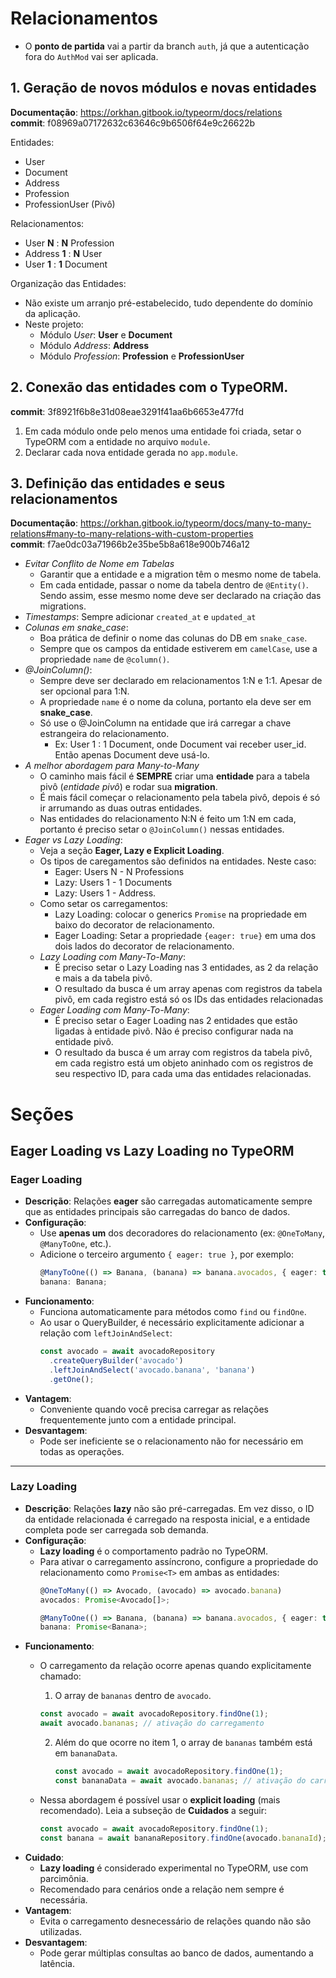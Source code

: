 # Relacionamentos

- O **ponto de partida** vai a partir da branch `auth`, já que a autenticação fora do `AuthMod` vai ser aplicada.

## 1. Geração de novos módulos e novas entidades
**Documentação**: https://orkhan.gitbook.io/typeorm/docs/relations   
**commit**: f08969a07172632c63646c9b6506f64e9c26622b

Entidades: 
- User
- Document
- Address
- Profession
- ProfessionUser (Pivô)

Relacionamentos:
- User **N** : **N** Profession
- Address **1** : **N** User
- User **1** : **1** Document

Organização das Entidades:
- Não existe um arranjo pré-estabelecido, tudo dependente do domínio da aplicação.
- Neste projeto:
   - Módulo *User*: **User** e **Document**
   - Módulo *Address*: **Address**
   - Módulo *Profession*: **Profession** e **ProfessionUser**

## 2. Conexão das entidades com o TypeORM.
**commit**: 3f8921f6b8e31d08eae3291f41aa6b6653e477fd  

1) Em cada módulo onde pelo menos uma entidade foi criada, setar o TypeORM com a entidade no arquivo `module`.
2) Declarar cada nova entidade gerada no `app.module`.

## 3. Definição das entidades e seus relacionamentos
**Documentação**: https://orkhan.gitbook.io/typeorm/docs/many-to-many-relations#many-to-many-relations-with-custom-properties   
**commit**: f7ae0dc03a71966b2e35be5b8a618e900b746a12   

- *Evitar Conflito de Nome em Tabelas*
   - Garantir que a entidade e a migration têm o mesmo nome de tabela.
   - Em cada entidade, passar o nome da tabela dentro de `@Entity()`. Sendo assim, esse mesmo nome deve ser declarado na criação das migrations.
- *Timestamps*: Sempre adicionar `created_at` e `updated_at`
- *Colunas em snake_case*:
   - Boa prática de definir o nome das colunas do DB em `snake_case`.
   - Sempre que os campos da entidade estiverem em `camelCase`, use a propriedade `name` de `@column()`.
- *@JoinColumn()*:
   - Sempre deve ser declarado em relacionamentos 1:N e 1:1. Apesar de ser opcional para 1:N.
   - A propriedade `name` é o nome da coluna, portanto ela deve ser em **snake_case**.
   - Só use o  @JoinColumn na entidade que irá carregar a chave estrangeira do relacionamento.
      - Ex: User 1 : 1 Document, onde Document vai receber user_id. Então apenas Document deve usá-lo.
- *A melhor abordagem para Many-to-Many*
   - O caminho mais fácil é **SEMPRE** criar uma **entidade** para a tabela pivô (*entidade pivô*) e rodar sua **migration**.
   - É mais fácil começar o relacionamento pela tabela pivô, depois é só ir arrumando as duas outras entidades.
   - Nas entidades do relacionamento N:N é feito um 1:N em cada, portanto é preciso setar o `@JoinColumn()` nessas entidades.
- *Eager vs Lazy Loading*:
   - Veja a seção **Eager, Lazy e Explicit Loading**.
   - Os tipos de caregamentos são definidos na entidades. Neste caso:
      - Eager: Users N - N Professions
      - Lazy: Users 1 - 1 Documents
      - Lazy: Users 1 - Address.
   - Como setar os carregamentos:
      - Lazy Loading: colocar o generics `Promise` na propriedade em baixo do decorator de relacionamento.
      - Eager Loading: Setar a propriedade `{eager: true}` em uma dos dois lados do decorator de relacionamento.
   - *Lazy Loading com Many-To-Many*:
      - É preciso setar o Lazy Loading nas 3 entidades, as 2 da relação e mais a da tabela pivô.
      - O resultado da busca é um array apenas com registros da tabela pivô, em cada registro está só os IDs das entidades relacionadas
   - *Eager Loading com Many-To-Many*:
      -  É preciso setar o Eager Loading nas 2 entidades que estão ligadas à entidade pivô. Não é preciso configurar nada na entidade pivô.
      -  O resultado da busca é um array com registros da tabela pivô, em cada registro está um objeto aninhado com os registros de seu respectivo ID, para cada uma das entidades relacionadas.
    

# Seções

## Eager Loading vs Lazy Loading no TypeORM

### **Eager Loading**
- **Descrição**: Relações **eager** são carregadas automaticamente sempre que as entidades principais são carregadas do banco de dados.
- **Configuração**:
  - Use **apenas um** dos decoradores do relacionamento (ex: `@OneToMany`, `@ManyToOne`, etc.).
  - Adicione o terceiro argumento `{ eager: true }`, por exemplo:  
    ```typescript
    @ManyToOne(() => Banana, (banana) => banana.avocados, { eager: true })
    banana: Banana;
    ```
- **Funcionamento**:
  - Funciona automaticamente para métodos como `find` ou `findOne`.
  - Ao usar o QueryBuilder, é necessário explicitamente adicionar a relação com `leftJoinAndSelect`:
    ```typescript
    const avocado = await avocadoRepository
      .createQueryBuilder('avocado')
      .leftJoinAndSelect('avocado.banana', 'banana')
      .getOne();
    ```
- **Vantagem**:
  - Conveniente quando você precisa carregar as relações frequentemente junto com a entidade principal.
- **Desvantagem**:
  - Pode ser ineficiente se o relacionamento não for necessário em todas as operações.

---

### **Lazy Loading**
- **Descrição**: Relações **lazy** não são pré-carregadas. Em vez disso, o ID da entidade relacionada é carregado na resposta inicial, e a entidade completa pode ser carregada sob demanda.
- **Configuração**:
  - **Lazy loading** é o comportamento padrão no TypeORM.
  - Para ativar o carregamento assíncrono, configure a propriedade do relacionamento como `Promise<T>` em ambas as entidades:
    ```typescript
    @OneToMany(() => Avocado, (avocado) => avocado.banana)
    avocados: Promise<Avocado[]>;
    ```
    ```typescript
    @ManyToOne(() => Banana, (banana) => banana.avocados, { eager: true })
    banana: Promise<Banana>;
    ```
- **Funcionamento**:
  - O carregamento da relação ocorre apenas quando explicitamente chamado:
     1. O array de `bananas` dentro de `avocado`.
       ```typescript
       const avocado = await avocadoRepository.findOne(1);
       await avocado.bananas; // ativação do carregamento
       ```
    2. Além do que ocorre no item 1, o array de `bananas` também está em `bananaData`.
       ```typescript
       const avocado = await avocadoRepository.findOne(1);
       const bananaData = await avocado.bananas; // ativação do carregamento
       ```
    
  - Nessa abordagem é possível usar o **explicit loading** (mais recomendado). Leia a subseção de **Cuidados** a seguir:
    ```typescript
    const avocado = await avocadoRepository.findOne(1);
    const banana = await bananaRepository.findOne(avocado.bananaId);
    ```
- **Cuidado**:
  - **Lazy loading** é considerado experimental no TypeORM, use com parcimônia.
  - Recomendado para cenários onde a relação nem sempre é necessária.
- **Vantagem**:
  - Evita o carregamento desnecessário de relações quando não são utilizadas.
- **Desvantagem**:
  - Pode gerar múltiplas consultas ao banco de dados, aumentando a latência.

         
